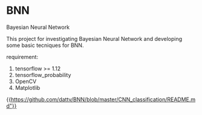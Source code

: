 # BNN
Bayesian Neural Network

This project for investigating Bayesian Neural Network and developing some basic tecniques for BNN.

requirement:

1. tensorflow >= 1.12
2. tensorflow_probability
3. OpenCV
4. Matplotlib
 

{{https://github.com/dattv/BNN/blob/master/CNN_classification/README.md"}}  



[include]: https://github.com/dattv/BNN/blob/master/CNN_classification/README.md 